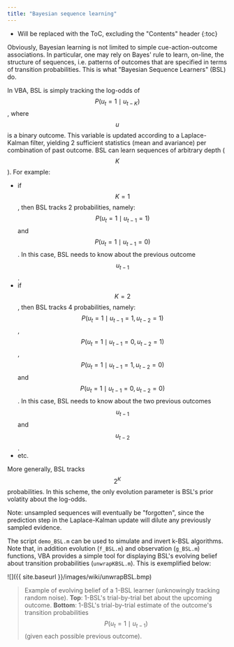 ```yaml
---
title: "Bayesian sequence learning"
---
```

* Will be replaced with the ToC, excluding the "Contents" header
{:toc}


Obviously, Bayesian learning is not limited to simple cue-action-outcome associations.
In particular, one may rely on Bayes' rule to learn, on-line, the structure of sequences, i.e. patterns of outcomes that are specified in terms of transition probabilities. This is what "Bayesian Sequence Learners" (BSL) do.

In VBA, BSL is simply tracking the log-odds of $$P\left(u_t=1\mid u_{t-K}\right)$$, where $$u$$ is a binary outcome. This variable is updated according to a Laplace-Kalman filter, yielding 2 sufficient statistics (mean and avariance) per combination of past outcome. BSL can learn sequences of arbitrary depth ($$K$$). For example:

- if $$K=1$$, then BSL tracks 2 probabilities, namely: $$P\left(u_t=1\mid u_{t-1}=1\right)$$ and $$P\left(u_t=1\mid u_{t-1}=0\right)$$. In this case, BSL needs to know about the previous outcome $$u_{t-1}$$.
- if $$K=2$$, then BSL tracks 4 probabilities, namely: $$P\left(u_t=1\mid u_{t-1}=1,u_{t-2}=1\right)$$, $$P\left(u_t=1\mid u_{t-1}=0,u_{t-2}=1\right)$$, $$P\left(u_t=1\mid u_{t-1}=1,u_{t-2}=0\right)$$ and $$P\left(u_t=1\mid u_{t-1}=0,u_{t-2}=0\right)$$. In this case, BSL needs to know about the two previous outcomes $$u_{t-1}$$ and $$u_{t-2}$$.
- etc.

More generally, BSL tracks $$2^K$$ probabilities. In this scheme, the only evolution parameter is BSL's prior volatity about the log-odds.

Note: unsampled sequences will eventually be "forgotten", since the prediction step in the Laplace-Kalman update will dilute any previously sampled evidence.

The script `demo_BSL.m` can be used to simulate and invert k-BSL algorithms. Note that, in addition evolution (`f_BSL.m`) and observation (`g_BSL.m`) functions, VBA provides a simple tool for displaying BSL's evolving belief about transition probabilities (`unwrapKBSL.m`). This is exemplified below:

![]({{ site.baseurl }}/images/wiki/unwrapBSL.bmp)

> Example of evolving belief of a 1-BSL learner (unknowingly tracking random noise). **Top**: 1-BSL's trial-by-trial bet about the upcoming outcome. **Bottom**: 1-BSL's trial-by-trial estimate of the outcome's transition probabilities $$P\left(u_t=1\mid u_{t-1}\right)$$ (given each possible previous outcome).

